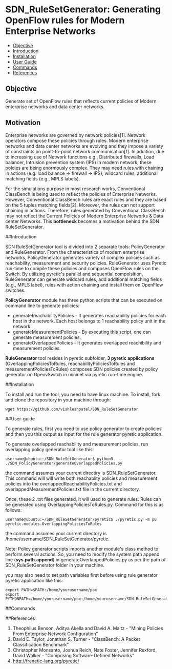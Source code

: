 SDN_RuleSetGenerator: Generating OpenFlow rules for Modern Enterprise Networks
===============================================
- [Objective](#Objective)
- [Introduction](#introduction)
- [Installation](#installation)
- [User Guide](#user-guide)
- [Commands](#commands)
- [References](#references)


## Objective
Generate set of OpenFlow rules that reflects current policies of Modern enterprise networks and data center networks.

## Motivation

Enterprise networks are governed by network policies[1]. Network operators compose these policies through rules. Modern enterprise networks and data center networks are evolving and they impose a variety of constraints on point-to-point network communication[1]. In addition, due to increasing use of Network functions e.g., Distributed firewalls, Load balancer, Intrusion prevention system (IPS) in modern network, these polcies are being enormously complex. They may need rules with chaining in actions (e.g. load balance -> firewall -> IPS), wildcard rules, additional matching fields (e.g., MPLS labels).

For the simulations purpose in most  research works, Conventional ClassBench is being used to reflect the policies of Enterprise Networks. However, Conventional ClassBench rules are exact rules and they are based on the 5 tuples matching fields[2]. Moreover, the rules can not support chaining in actions. Therefore, rules generated by Conventional ClassBench may not reflect the Current Policies of Modern Enterprise Networks & Data center Networks. This **bottleneck** becomes a motivation behind the SDN RuleSetGenerator.


##Introduction

SDN RuleSetGenerator tool is divided into 2 separate tools: PolicyGenerator and RuleGenerator. From the characteristics of modern enterprise networks, PolicyGenerator generates variety of complex policies such as reachability, measurement and security policies. RuleGenerator uses Pyretic run-time to compile these policies and composes OpenFlow rules on the Switch. 
By utilizing pyretic's parallel and sequential compolsition, RuleGenerator can generate wildcard rules, add additional matching fields (e.g., MPLS label), rules with action chaining and install them on OpenFlow switches.  

**PolicyGenerator** module has three python scripts that can be executed on command line to generate policies: 
- generateReachabilityPolicies - It generates reachability policies for each host in the network. Each host belongs to 1 reachability policy unit in the network. 
- generateMeasurementPolicies - By executing this script, one can generate measurement policies.
- generateOverlappedPolicies - It generates overlapped reachibility and measurement policies. 

**RuleGenerator** tool resides in pyretic subfolder, **3 pyretic applications** (OverlappingPoliciesToRules, reachabilityPoliciesToRules and measurementPoliciesToRules) composes SDN policies created by policy generator on OpenvSwitch in mininet via pyretic run-time engine.

##Installation

To install and run the tool, you need to have linux machine. To install, fork and clone the repository in your machine through:

    wget https://github.com/vishleshpatel/SDN_RuleSetGenerator
    
    
##User-guide

To generate rules, first you need to use policy generator to create policies and then you this output as input for the rule generator pyretic application.

To generate overlapped reachability and measurement policies, run overlapping policy generator tool like this:

    username@ubuntu:~/SDN_RuleSetGenerator$ python3 ./SDN_PolicyGenerator/generateOverlappedPolicies.py 
    
the command assumes your current directiry is SDN_RuleSetGenerator. This command will will write both reachablity policies and measurement policies into the overlappedReachabilityPolicies.txt and overlappedMeasurementPolicies.txt file in the current directory.

Once, these 2 .txt files generated, it will used to generate rules. Rules can be generated using OverlappingPoliciesToRules.py. Command for this is as follows:

    username@ubuntu:~/SDN_RuleSetGenerator/pyretic$ ./pyretic.py -m p0 pyretic.modules.OverlappingPoliciesToRules

the command assumes your current directory is /home/username/SDN_RuleSetGenerator/pyretic. 

Note: Policy generator scripts imports another module's class method to perform several actions. So, you need to modify the system path append line (**sys.path.append**) in generateOverlappedPolicies.py as per the path of SDN_RuleSetGenerator folder in your machine.

you may also need to set path variables first before using rule generator pyretic application like this:

    export PATH=$PATH:/home/yourusername/pox
    export PYTHONPATH=/home/yourusername/pox:/home/yourusername/SDN_RuleSetGenerator/pyretic

##Commands

##References
1. Theophilus Benson, Aditya Akella and David A. Maltz - "Mining Policies From Enterprise Network Configuration"
2. David E. Taylor, Jonathan S. Turner - "ClassBench: A Packet Classification Benchmark"
3. Christopher Monsanto, Joshua Reich, Nate Foster, Jennifer Rexford, David Walker - "Composing Software-Defined Networks"
4. http://frenetic-lang.org/pyretic/

